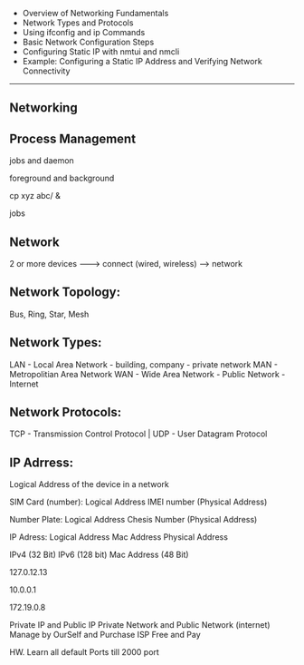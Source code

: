 - Overview of Networking Fundamentals
- Network Types and Protocols
- Using ifconfig and ip Commands
- Basic Network Configuration Steps
- Configuring Static IP with nmtui and nmcli
- Example: Configuring a Static IP Address and Verifying Network Connectivity
----------------

Networking
----------------

Process Management
-----------------
jobs and daemon

foreground and background

cp xyz abc/ &

jobs



Network 
-------

2 or more devices  ---> connect (wired, wireless) --> network

Network Topology:
----------------
Bus, Ring, Star, Mesh


Network Types:
----------------
LAN - Local Area Network - building, company - private network 
MAN - Metropolitian Area Network 
WAN - Wide Area Network - Public Network - Internet

Network Protocols:
----------------
TCP - Transmission Control Protocol |  UDP - User Datagram Protocol

IP Adrress:
----------------

Logical Address of the device in a network

SIM Card (number): Logical Address
IMEI number (Physical Address)

Number Plate: Logical Address 
Chesis Number (Physical Address)

IP Adress: Logical Address 
Mac Address Physical Address


IPv4 (32 Bit)
IPv6 (128 bit)
Mac Address (48 Bit)

127.0.12.13

10.0.0.1

172.19.0.8

Private IP and Public IP 
Private Network and Public Network (internet)
Manage by OurSelf and Purchase ISP
Free and Pay


HW. Learn all default Ports till 2000 port
